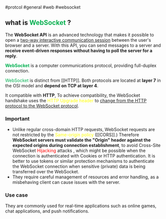 #protcol #general #web #websocket

## what is <font color="#00b050">WebSocket</font> ?
The **WebSocket API** is an advanced technology that makes it possible to open a <u>two-way interactive communication session</u> between the user's browser and a server. With this API, you can send messages to a server and **receive event-driven responses without having to poll the server for a reply**.

**<font color="#00b050">WebSocket</font>** is a computer communications protocol, providing full-duplex connection.

<font color="#00b050">WebSocket</font> is distinct from [[HTTP]]. Both protocols are located at **layer 7** in the OSI model and **depend on TCP at layer 4**.

It compatible with **HTTP**, To achieve compatibility, the WebSocket handshake uses the <font color="#ffff00">HTTP Upgrade header</font> to <u>change from the HTTP protocol to the WebSocket protocol</u>.

### Important

* Unlike regular cross-domain HTTP requests, WebSocket requests are not restricted by the <font color="#ffff00">Same-origin policy</font> ([[CORS]].) Therefore **WebSocket servers must validate the "Origin" header against the expected origins during connection establishment**, to avoid Cross-Site WebSocket <font color="#ff0000">Hijacking</font> attacks , which might be possible when the connection is authenticated with Cookies or HTTP authentication. It is better to use tokens or similar protection mechanisms to authenticate the WebSocket connection when sensitive (private) data is being transferred over the WebSocket.
* They require careful management of resources and error handling, as a misbehaving client can cause issues with the server.

### Use case 
They are commonly used for real-time applications such as online games, chat applications, and push notifications.


